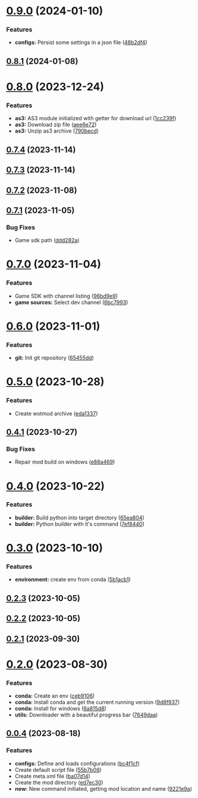 # [0.9.0](https://github.com/gabrielhamel/wg-mod/compare/v0.8.1...v0.9.0) (2024-01-10)


### Features

* **configs:** Persist some settings in a json file ([48b2df4](https://github.com/gabrielhamel/wg-mod/commit/48b2df44a13c69e1b4b1bcf6f1b66cf95f9c20bd))



## [0.8.1](https://github.com/gabrielhamel/wg-mod/compare/v0.8.0...v0.8.1) (2024-01-08)



# [0.8.0](https://github.com/gabrielhamel/wg-mod/compare/v0.7.4...v0.8.0) (2023-12-24)


### Features

* **as3:** AS3 module initialized with getter for download url ([1cc239f](https://github.com/gabrielhamel/wg-mod/commit/1cc239f1691b2b95b3d52fedb123b4294cc1ddca))
* **as3:** Download zip file ([aee6e72](https://github.com/gabrielhamel/wg-mod/commit/aee6e72b0f6a4119d7c6127ad05396b42f73015a))
* **as3:** Unzip as3 archive ([790becd](https://github.com/gabrielhamel/wg-mod/commit/790becd4c52dafebb73d5da9ae6b9e2aa0a6fcb1))



## [0.7.4](https://github.com/gabrielhamel/wg-mod/compare/v0.7.3...v0.7.4) (2023-11-14)



## [0.7.3](https://github.com/gabrielhamel/wg-mod/compare/v0.7.2...v0.7.3) (2023-11-14)



## [0.7.2](https://github.com/gabrielhamel/wg-mod/compare/v0.7.1...v0.7.2) (2023-11-08)



## [0.7.1](https://github.com/gabrielhamel/wg-mod/compare/v0.7.0...v0.7.1) (2023-11-05)


### Bug Fixes

* Game sdk path ([ddd282a](https://github.com/gabrielhamel/wg-mod/commit/ddd282ac6726243edc37e0b2cff12dd39bd88db7))



# [0.7.0](https://github.com/gabrielhamel/wg-mod/compare/v0.6.0...v0.7.0) (2023-11-04)


### Features

* Game SDK with channel listing ([96bd9e9](https://github.com/gabrielhamel/wg-mod/commit/96bd9e9f268c9a4bb41237ac47f50ee77735b6ab))
* **game sources:** Select dev channel ([6bc7993](https://github.com/gabrielhamel/wg-mod/commit/6bc7993b1951f04e4697565358cff9deb12a80de))



# [0.6.0](https://github.com/gabrielhamel/wg-mod/compare/v0.5.0...v0.6.0) (2023-11-01)


### Features

* **git:** Init git repository ([65455dd](https://github.com/gabrielhamel/wg-mod/commit/65455dde8020b19f574e31bfe6b8c9e76b8a840d))



# [0.5.0](https://github.com/gabrielhamel/wg-mod/compare/v0.4.1...v0.5.0) (2023-10-28)


### Features

* Create wotmod archive ([eda1337](https://github.com/gabrielhamel/wg-mod/commit/eda13377b396093b99efff2859134c3470c8edec))



## [0.4.1](https://github.com/gabrielhamel/wg-mod/compare/v0.4.0...v0.4.1) (2023-10-27)


### Bug Fixes

* Repair mod build on windows ([e88a469](https://github.com/gabrielhamel/wg-mod/commit/e88a469be9976e5eeeb43fb67fe983de34363076))



# [0.4.0](https://github.com/gabrielhamel/wg-mod/compare/v0.3.0...v0.4.0) (2023-10-22)


### Features

* **builder:** Build python into target directory ([65ea804](https://github.com/gabrielhamel/wg-mod/commit/65ea8044c80e89d426bb7898bca908664da10404))
* **builder:** Python builder with it's command ([7ef8440](https://github.com/gabrielhamel/wg-mod/commit/7ef8440d67949fde7a1b7a168d74486156dcc02a))



# [0.3.0](https://github.com/gabrielhamel/wg-mod/compare/v0.2.3...v0.3.0) (2023-10-10)


### Features

* **environment:** create env from conda ([5b1acb1](https://github.com/gabrielhamel/wg-mod/commit/5b1acb1a5e6bf11a16ce267334aa3134a89d3b13))



## [0.2.3](https://github.com/gabrielhamel/wg-mod/compare/v0.2.2...v0.2.3) (2023-10-05)



## [0.2.2](https://github.com/gabrielhamel/wg-mod/compare/v0.2.1...v0.2.2) (2023-10-05)



## [0.2.1](https://github.com/gabrielhamel/wg-mod/compare/v0.2.0...v0.2.1) (2023-09-30)



# [0.2.0](https://github.com/gabrielhamel/wg-mod/compare/v0.0.4...v0.2.0) (2023-08-30)


### Features

* **conda:** Create an env ([ceb9106](https://github.com/gabrielhamel/wg-mod/commit/ceb9106c82a03f18eafe545be3e81d1ca8310d2f))
* **conda:** Install conda and get the current running version ([9d8f937](https://github.com/gabrielhamel/wg-mod/commit/9d8f937e21bbf04eba3c42811326d0abefbd6081))
* **conda:** Install for windows ([6a815d8](https://github.com/gabrielhamel/wg-mod/commit/6a815d809d40fdfe15e4085d6ca221620c2f351a))
* **utils:** Downloader with a beautiful progress bar ([7649daa](https://github.com/gabrielhamel/wg-mod/commit/7649daa2ffab6b96774c4d7eca889c4a6ea0ae09))



## [0.0.4](https://github.com/gabrielhamel/wg-mod/compare/bc4f1cff53da65befe0c710f4014577ff0783a06...v0.0.4) (2023-08-18)


### Features

* **configs:** Define and loads configurations ([bc4f1cf](https://github.com/gabrielhamel/wg-mod/commit/bc4f1cff53da65befe0c710f4014577ff0783a06))
* Create default script file ([55b7b08](https://github.com/gabrielhamel/wg-mod/commit/55b7b087030cad1f142b20d5957387f26bcefdc2))
* Create meta.xml file ([ba07d14](https://github.com/gabrielhamel/wg-mod/commit/ba07d1498e5d482f2be70db51a7842b4d79f8598))
* Create the mod directory ([ed7ec30](https://github.com/gabrielhamel/wg-mod/commit/ed7ec30f5a0f297bbcd54ac1ae6b6ed43b548ed0))
* **new:** New command initiated, getting mod location and name ([9221e9a](https://github.com/gabrielhamel/wg-mod/commit/9221e9a9f442ba6f4dd52f0ad1c61e34287c71e0))



